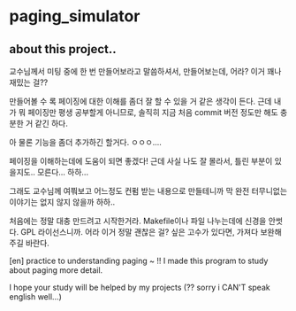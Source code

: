 # paging_simulator

about this project..
----------------

교수님께서 미팅 중에 한 번 만들어보라고 말씀하셔서,
만들어보는데, 어라? 이거 꽤나 재밌는 걸??

만들어볼 수 록 페이징에 대한 이해를 좀더 잘 할 수 있을 거 같은 생각이 든다.
근데 내가 뭐 페이징만 평생 공부할게 아니므로, 솔직히 지금 처음 commit 버전 정도만 해도 충분한 거 같긴 하다.

아 물론 기능을 좀더 추가하긴 할거다. ㅇㅇㅇ....

페이징을 이해하는데에 도움이 되면 좋겠다!
근데 사실 나도 잘 몰라서, 틀린 부분이 있을지도.. 모른다... 하하...

그래도 교수님께 여쭤보고 어느정도 컨펌 받는 내용으로 만들테니까 막 완전 터무니없는 이야기는 없지 않지 않을까 하하..

처음에는 정말 대충 만드려고 시작한거라. Makefile이나 파일 나누는데에 신경을 안썻다.
GPL 라이선스니까. 어라 이거 정말 괜찮은 걸? 싶은 고수가 있다면, 가져다 보완해주길 바란다.

[en]
practice to understanding paging ~ !!
I made this program to study about paging more detail.

I hope your study will be helped by my projects 
(?? sorry i CAN'T speak english well...)
